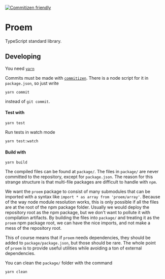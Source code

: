 [![Commitizen friendly](https://img.shields.io/badge/commitizen-friendly-brightgreen.svg)](http://commitizen.github.io/cz-cli/)

# Proem

TypeScript standard library.

## Developing

You need [`yarn`](https://yarnpkg.com/en/docs/install)

Commits must be made with [`commitizen`](https://www.npmjs.com/package/commitizen).
There is a node script for it in `package.json`, so just write

```
yarn commit
```

instead of `git commit`.

#### Test with

```
yarn test
```

Run tests in watch mode

```
yarn test:watch
```

#### Build with

```
yarn build
```

The compiled files can be found at `package/`. The files in `package/` are never committed to the repository, except
for `package.json`. The reason for this strange structure is that multi-file packages are difficult to handle with `npm`.

We want the `proem` package to consist of many submodules that can be imported with a syntax like `import * as array from 'proem/array'`.
Because of the way node module resolution works, this is only possible if all the files are at the root of the npm package folder.
Usually we would deploy the repository root as the npm package, but we don't want to pollute it with compilation artifacts.
By building the files into `package/` and treating it as the `proem` npm package root, we can have the nice imports,
and not make a mess of the repository root.

This of course means that if `proem` needs dependencies, they should be added to `package/package.json`, but those should be rare.
The whole point of `proem` is to provide useful utilities while avoiding a ton of external dependencies.

You can clean the `package/` folder with the command

```
yarn clean
```
